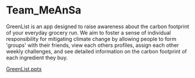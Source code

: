 # Team_MeAnSa

GreenList is an app designed to raise awareness about the carbon footprint of your everyday grocery run. We aim to foster a sense of individual responsibility for mitigating climate change by allowing people to form 'groups' with their friends, view each others profiles, assign each other weekly challenges, and see detailed information on the carbon footprint of each ingredient they buy.


[GreenList.pptx](https://github.com/CSinensis/Team_MeAnSa/files/9544632/GreenList.pptx)
